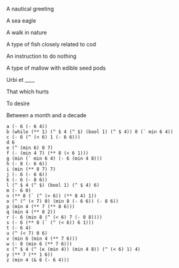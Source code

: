 A nautical greeting

A sea eagle

A walk in nature

A type of fish closely related to cod

An instruction to do nothing

A type of mallow with edible seed pods

Urbi et ____

That which hurts

To desire

Between a month and a decade


```
a (- 6 (- 6 4))
b (while (** 1) (^ $ 4 (^ $) (bool 1) (^ $ 4)) 0 (` min 6 4))
c (- 6 (^ (< 6) 1 (- 6 6)))
d 6
e (^ (min 6) 0 7)
f (- (min 4 7) (** 8 (< 6 1)))
g (min (` min 6 4) (- 6 (min 4 8)))
h (- 8 (- 6 6))
i (min (** 8 7) 7)
j (- 6 (- 6 6))
k (- 6 (- 8 6))
l (^ $ 4 (^ $) (bool 1) (^ $ 4) 6)
m (- 6 0)
n (** 8 (` (^ (< 6)) (** 8 4) 1))
o (^ (^ (< 7) 0) (min 8 (- 6 6)) (- 8 6))
p (min 4 (** 7 (** 8 6)))
q (min 4 (** 8 2))
r (- 6 (min 8 (^ (< 6) 7 (- 0 8))))
s (- 6 (** 8 (` (^ (< 6)) 6 1)))
t (- 6 4)
u (^ (< 7) 0 6)
v (min 6 (min 4 (** 7 6)))
w (- 8 (min 6 (** 7 6)))
x (^ $ 4 (^ (κ (min 4)) (min 4 8)) (^ (< 6) 1) 4)
y (** 7 (** 1 6))
z (min 4 (& 6 (- 6 4)))
```
